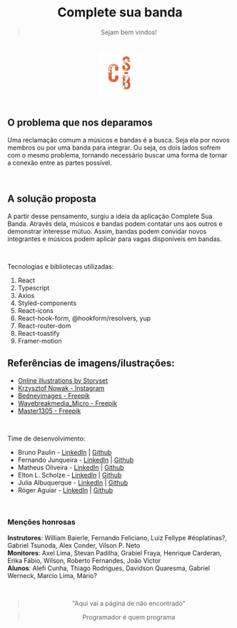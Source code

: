 <h1 align="center">Complete sua banda</h1>

<blockquote align="center">Sejam bem vindos!</blockquote>

<br/>

<div align="center">
    <img width="100px" src="./src/assets/Logo-CSB.png" />
</div>

<br/>

<h2>O problema que nos deparamos</h2>
<p>
    Uma reclamação comum a músicos e bandas é a busca. Seja ela por novos membros ou por uma banda para integrar. 
    Ou seja, os dois lados sofrem com o mesmo problema, tornando necessário buscar uma forma de tornar a conexão entre as partes possível.
</p>

<br/>

<h2>A solução proposta</h2>
<p>
    A partir desse pensamento, surgiu a ideia da aplicação Complete Sua Banda. Através dela, músicos e bandas podem contatar uns aos outros e demonstrar interesse mútuo.
    Assim, bandas podem convidar novos integrantes e músicos podem aplicar para vagas disponíveis em bandas.
</p>

<br/>

<p>
    Tecnologias e bibliotecas utilizadas:
</p>
<ol>
    <li>
        React
    </li>
    <li>
        Typescript
    </li>
    <li>
        Axios
    </li>
    <li>
        Styled-components
    </li>
    <li>
        React-icons
    </li>
    <li>
        React-hook-form, @hookform/resolvers, yup
    </li>
    <li>
        React-router-dom
    </li>
    <li>
        React-toastify
    </li>
    <li>
        Framer-motion
    </li>
</ol>

<h2>Referências de imagens/ilustrações:</h2>

<ul>
    <li>
        <a href="https://storyset.com/online">Online illustrations by Storyset</a>
    </li>
    <li>
        <a href="https://www.instagram.com/p/CTeydOFjhpU/">Krzysztof Nowak - Instagram</a>
    </li>
    <li>
        <a href="https://www.freepik.com/Bedneyimages">Bedneyimages - Freepik</a>
    </li>
    <li>
        <a href="https://www.freepik.com">Wavebreakmedia_Micro - Freepik</a>
    </li>
    <li>
        <a href="https://www.freepik.com/Master1305">Master1305 - Freepik</a>
    </li>
</ul>

<br/>

<p>
    Time de desenvolvimento:
</p>
<ul>
    <li>
        Bruno Paulin
         - <a target="_blank" href="https://www.linkedin.com/in/bruno-paulin-63433b232/">LinkedIn</a>
         | <a target="_blank" href="https://github.com/aragornbp">Github</a> 
    </li>
    <li>
        Fernando Junqueira
         - <a target="_blank" href="https://www.linkedin.com/in/fernando-lu%C3%ADs-junqueira-lima-84ab2b218/">LinkedIn</a>
         | <a target="_blank" href="https://github.com/fernandojunqueira">Github</a>
    </li>
    <li>
        Matheus Oliveira
         - <a target="_blank" href="https://www.linkedin.com/in/matheusoliveira1997/">LinkedIn</a>
         | <a target="_blank" href="https://github.com/mt011997">Github</a>
    </li>
    <li>
        Elton L. Scholze
         - <a target="_blank" href="https://www.linkedin.com/in/eltonlscholze/">LinkedIn</a>
         | <a target="_blank" href="https://github.com/Elton-Luiz-Scholze">Github</a> 
    </li>
    <li>
        Julia Albuquerque
         - <a target="_blank" href="https://www.linkedin.com/in/juliaalbuquerqueaguiar/">LinkedIn</a>
         | <a target="_blank" href="https://github.com/julialbq">Github</a> 
    </li>
    <li>
        Róger Aguiar
         - <a target="_blank" href="https://www.linkedin.com/in/r%C3%B3geraguiar/">LinkedIn</a>
         | <a target="_blank" href="https://github.com/rogeraguiar0">Github</a> 
    </li>
</ul>

<br/>

<h3>Menções honrosas</h3>
<p>
    <strong>Instrutores</strong>: William Baierle, Fernando Feliciano, Luiz Fellype #éoplatinas?, Gabriel Tsunoda, Alex Conder, Vilson P. Neto
    <br/>
    <strong>Monitores</strong>: Axel Lima, Stevan Padilha, Grabiel Fraya, Henrique Carderan, Erika Fábio, Wilson, Roberto Fernandes, João Victor
    <br/>
    <strong>Alunos</strong>: Alefi Cunha, Thiago Rodrigues, Davidson Quaresma, Gabriel Werneck, Marcio Lima, Mário?
</p>

<br/>

<blockquote align="center">"Aqui vai a página de não encontrado"</blockquote>
<blockquote align="center">Programador é quem programa</blockquote>
